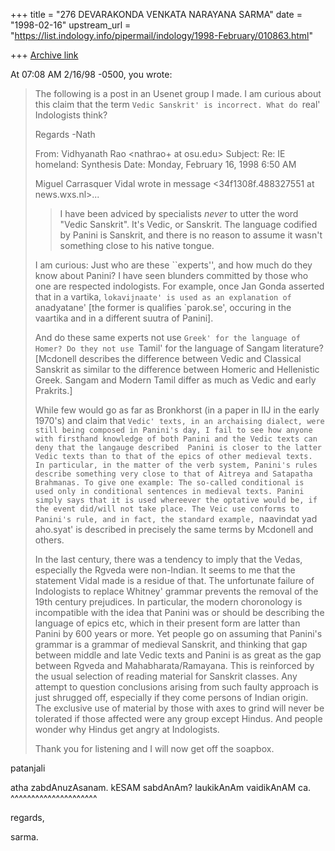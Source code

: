 +++
title = "276 DEVARAKONDA VENKATA NARAYANA SARMA"
date = "1998-02-16"
upstream_url = "https://list.indology.info/pipermail/indology/1998-February/010863.html"

+++
[Archive link](https://list.indology.info/pipermail/indology/1998-February/010863.html)

At 07:08 AM 2/16/98 -0500, you wrote:
>The following is a post in an Usenet group I made.
>I am curious about this claim that the term `Vedic
>Sanskrit' is incorrect. What do `real' Indologists think?
>
>Regards
>-Nath
>
>From: Vidhyanath Rao <nathrao+ at osu.edu>
>Subject: Re: IE homeland: Synthesis
>Date: Monday, February 16, 1998 6:50 AM
>
>
>Miguel Carrasquer Vidal wrote in message <34f1308f.488327551 at news.wxs.nl>...
>
>>I have been adviced by specialists *never* to utter the word "Vedic
>>Sanskrit".  It's Vedic, or Sanskrit.  The language codified by Panini
>>is Sanskrit, and there is no reason to assume it wasn't something
>>close to his native tongue.
>
>
>I am curious: Just who are these ``experts'', and how much do they
>know about Panini? I have seen blunders committed by those who
>one are respected indologists. For example, once Jan Gonda
>asserted that in a vartika, `lokavijnaate' is used as an explanation
>of `anadyatane' [the former is qualifies `parok.se', occuring in
>the vaartika and in a different suutra of Panini].
>
>And do these same experts not use `Greek' for the language of
>Homer? Do they not use `Tamil' for the language of Sangam
>literature? [Mcdonell describes the difference between
>Vedic and Classical Sanskrit as similar to the difference
>between Homeric and Hellenistic Greek. Sangam and
>Modern Tamil differ as much as Vedic and early Prakrits.]
>
>While few would go as far as Bronkhorst (in a paper in IIJ in the
>early 1970's) and claim that `Vedic' texts, in an archaising
>dialect, were still being composed in Panini's day, I fail to see
>how anyone with firsthand knowledge of both Panini and the
>Vedic texts can deny that the langauge described  Panini is
>closer to the latter Vedic texts than to that of the epics of other
>medieval texts. In particular, in the matter of the verb system,
>Panini's rules describe something very close to that of Aitreya
>and Satapatha Brahmanas. To give one example: The so-called
>conditional is used only in conditional sentences in medieval texts.
>Panini simply says that it is used whereever the optative would be,
>if the event did/will not take place. The Veic use conforms to
>Panini's rule, and in fact, the standard example, `naavindat yad
>aho.syat' is described in precisely the same terms by Mcdonell
>and others.
>
><Getting on the soapbox>
>
>In the last century, there was a tendency to imply that the Vedas,
>especially the Rgveda were non-Indian. It seems to me that the
>statement Vidal made is a residue of that. The unfortunate
>failure of Indologists to replace Whitney' grammar prevents the
>removal of the 19th century prejudices. In particular,  the modern
>choronology is incompatible with the idea that Panini was or
>should be describing the language of epics etc,  which in their
>present form are latter than Panini by 600 years or more.
>Yet people go on assuming that Panini's grammar is a grammar
>of medieval Sanskrit, and thinking that gap between middle and
>late Vedic texts and Panini is as great as the gap between
>Rgveda and Mahabharata/Ramayana. This is reinforced by the
>usual selection of reading material for Sanskrit classes. Any
>attempt to question conclusions arising from such faulty
>approach is just shrugged off, especially if they come persons
>of Indian origin. The exclusive use of material by those with
>axes to grind will never be tolerated if those affected were any
>group except Hindus. And people wonder why Hindus get angry
>at Indologists.
>
>Thank you for listening and I will now get off the soapbox.
>
>

patanjali

atha zabdAnuzAsanam. kESAM sabdAnAm? laukikAnAm vaidikAnAM ca.
                                     ^^^^^^^^^^^^^^^^^^^^^

regards,

sarma.



